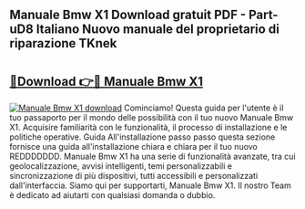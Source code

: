 ## Manuale Bmw X1 Download gratuit PDF - Part-uD8 Italiano Nuovo manuale del proprietario di riparazione TKnek

# <h2><a href="http://df9m5e.blite.top/?on=Manuale+Bmw+X1">🔗Download 👉🔴 Manuale Bmw X1</a></h2>

[![Manuale Bmw X1 download](https://i.imgur.com/lujVjoI.png)](http://df9m5e.blite.top/?on=Manuale+Bmw+X1)
Cominciamo! Questa guida per l'utente è il tuo passaporto per il mondo delle possibilità con il tuo nuovo Manuale Bmw X1. Acquisire familiarità con le funzionalità, il processo di installazione e le politiche operative. Guida All'installazione passo passo questa sezione fornisce una guida all'installazione chiara e chiara per il tuo nuovo REDDDDDDD. Manuale Bmw X1 ha una serie di funzionalità avanzate, tra cui geolocalizzazione, avvisi intelligenti, temi personalizzabili e sincronizzazione di più dispositivi, tutti accessibili e personalizzati dall'interfaccia. Siamo qui per supportarti, Manuale Bmw X1. Il nostro Team è dedicato ad aiutarti con qualsiasi domanda o dubbio.

